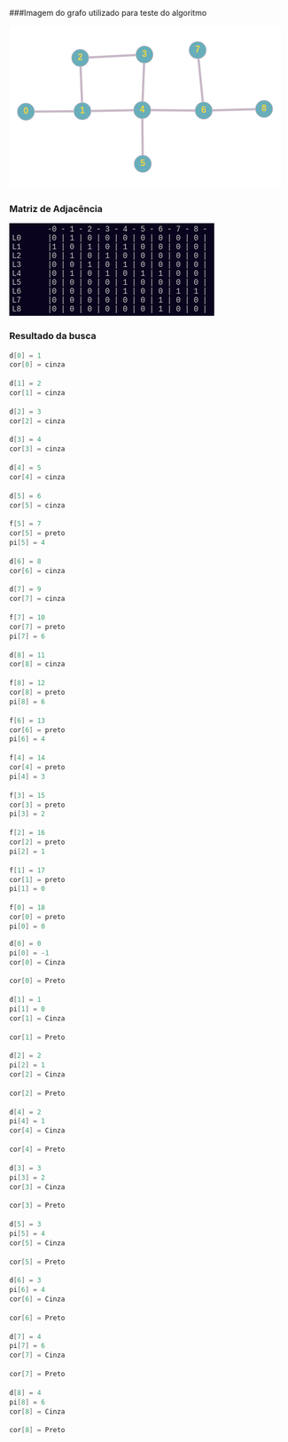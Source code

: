 ###Imagem do grafo utilizado para teste do algoritmo

![grafo]( /src/grafo/img/WUwWkgcdDNwvgCMp.png)

### Matriz de Adjacência 
![grafo]( /src/grafo/img/matriz.png)

### Resultado da busca

```java
d[0] = 1
cor[0] = cinza

d[1] = 2
cor[1] = cinza

d[2] = 3
cor[2] = cinza

d[3] = 4
cor[3] = cinza

d[4] = 5
cor[4] = cinza

d[5] = 6
cor[5] = cinza

f[5] = 7
cor[5] = preto
pi[5] = 4

d[6] = 8
cor[6] = cinza

d[7] = 9
cor[7] = cinza

f[7] = 10
cor[7] = preto
pi[7] = 6

d[8] = 11
cor[8] = cinza

f[8] = 12
cor[8] = preto
pi[8] = 6

f[6] = 13
cor[6] = preto
pi[6] = 4

f[4] = 14
cor[4] = preto
pi[4] = 3

f[3] = 15
cor[3] = preto
pi[3] = 2

f[2] = 16
cor[2] = preto
pi[2] = 1

f[1] = 17
cor[1] = preto
pi[1] = 0

f[0] = 18
cor[0] = preto
pi[0] = 0
```

```java
d[0] = 0
pi[0] = -1
cor[0] = Cinza

cor[0] = Preto

d[1] = 1
pi[1] = 0
cor[1] = Cinza

cor[1] = Preto

d[2] = 2
pi[2] = 1
cor[2] = Cinza

cor[2] = Preto

d[4] = 2
pi[4] = 1
cor[4] = Cinza

cor[4] = Preto

d[3] = 3
pi[3] = 2
cor[3] = Cinza

cor[3] = Preto

d[5] = 3
pi[5] = 4
cor[5] = Cinza

cor[5] = Preto

d[6] = 3
pi[6] = 4
cor[6] = Cinza

cor[6] = Preto

d[7] = 4
pi[7] = 6
cor[7] = Cinza

cor[7] = Preto

d[8] = 4
pi[8] = 6
cor[8] = Cinza

cor[8] = Preto
```